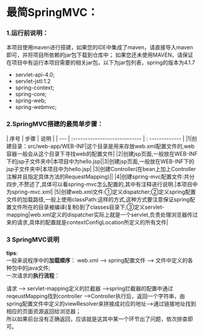 # 最简SpringMVC：
### 1.运行前说明：
本项目使用maven进行搭建，如果您的IDE中集成了maven，请直接导入maven即可，并将项目所依赖的jar包下载到仓库中；
如果您还未使用MAVEN，请保证在项目中有运行本项目需要的相关jar包，以下为jar包列表，spring的版本为4.1.7
  
  - servlet-api-4.0;
  - servlet-jstl:1.2
  - spring-context;
  - spring-core;
  - spring-web;
  - spring-webmvc;

### 2.SpringMVC搭建的最简单步骤：

| 序号 | 步骤 | 说明 |
| --- | :---------------------------- | : ------------- |
|1|创建目录：src/web-app/WEB-INF|这个目录是用来存放web.xml配置文件的,web容器一般会从这个目录下寻找web的配置文件|
|2|创建jsp页面,一般放在WEB-INF下的jsp子文件夹中|本项目中为hello.jsp||3|创建jsp页面,一般放在WEB-INF下的jsp子文件夹中|本项目中为hello.jsp|
|3|创建Controller(在bean上加上Controller注解并且指定具体方法的RequestMapping)||
|4|创建spring-mvc配置文件:共分四步,不赘述了,具体可以看spring-mvc怎么配置的,其中有注释进行说明.|本项目中为spring-mvc.xml|
|5|创建web.xml文件:①定义dispatcher;②定义spring配置文件的加载路径,一般上使用classPath:这样的方式,这种方式要注意保证spring配置文件所在的目录被编译(复制)到了classes目录下;③定义servlet-mapping|web.xml定义的dispatcher实际上就是一个servlet,负责处理浏览器传过来的请求,具体的配置就是contextConfigLocation所定义的所有文件|  


### 3 SpringMVC说明
**tips**:  
一般来说程序中的**加载顺序**：
web.xml --> spring配置文件 --> 文件中定义的各种包中的java文件;  
一次请求的**执行流程**：


请求 --> servlet-mapping定义的拦截器 -->spring拦截器的配置中通过reqeustMapping找到controller -->Controller执行后，返回一个字符串，由spring配置文件中定义的viewResolver来拼接成对应的地址-->通过链接地址找到相应的页面资源返回给浏览器；  
所以如果前台没有正确返回，应该就是这其中某一个环节出了问题，依次排查即可。





